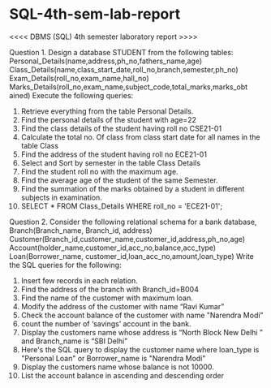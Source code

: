 # SQL-4th-sem-lab-report

<<<< DBMS (SQL) 4th semester laboratory report >>>>


Question 1. Design a database STUDENT from the following tables:
Personal_Details(name,address,ph_no,fathers_name,age)
Class_Details(name,class_start_date,roll_no,branch,semester,ph_no)
Exam_Details(roll_no,exam_name,hall_no)
Marks_Details(roll_no,exam_name,subject_code,total_marks,marks_obt ained)
Execute the following queries:
1. Retrieve everything from the table Personal Details.
2. Find the personal details of the student with age=22
3. Find the class details of the student having roll no CSE21-01
4. Calculate the total no. Of class from class start date for all names in the table Class
5. Find the address of the student having roll no ECE21-01
6. Select and Sort by semester in the table Class Details
7. Find the student roll no with the maximum age.
8. Find the average age of the student of the same Semester.
9. Find the summation of the marks obtained by a student in different subjects in examination.
10. SELECT * FROM Class_Details WHERE roll_no = 'ECE21-01';


Question 2. Consider the following relational schema for a bank database,
Branch(Branch_name, Branch_id, address)
Customer(Branch_id,customer_name,customer_id,address,ph_no,age)
Account(holder_name,customer_id,acc_no,balance,acc_type) Loan(Borrower_name,
customer_id,loan_acc_no,amount,loan_type)
Write the SQL queries for the following:
1. Insert few records in each relation.
2. Find the address of the branch with Branch_id=B004
3. Find the name of the customer with maximum loan.
4. Modify the address of the customer with name “Ravi Kumar”
5. Check the account balance of the customer with name "Narendra Modi”
6. count the number of ‘savings’ account in the bank.
7. Display the customers name whose address is “North Block New Delhi ” and Branch_name is “SBI Delhi”
8. Here's the SQL query to display the customer name where loan_type is "Personal Loan" or
Borrower_name is "Narendra Modi"
9. Display the customers name whose balance is not 10000.
10. List the account balance in ascending and descending order
